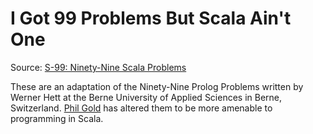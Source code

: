 # I Got 99 Problems But Scala Ain't One

Source: [S-99: Ninety-Nine Scala Problems](http://aperiodic.net/phil/scala/s-99/)

These are an adaptation of the Ninety-Nine Prolog Problems written by Werner Hett at the Berne University of Applied Sciences in Berne, Switzerland. 
[Phil Gold](http://aperiodic.net/phil/) has altered them to be more 
amenable to 
programming in 
Scala.
